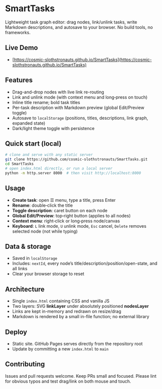 # SmartTasks

Lightweight task graph editor: drag nodes, link/unlink tasks, write Markdown descriptions, and autosave to your browser. No build tools, no frameworks.

## Live Demo

* [https://cosmic-slothstronauts.github.io/SmartTasks](https://cosmic-slothstronauts.github.io/SmartTasks)

## Features

* Drag-and-drop nodes with live link re-routing
* Link and unlink mode (with context menu and long‑press on touch)
* Inline title rename; bold task titles
* Per-task description with Markdown preview (global Edit/Preview toggle)
* Autosave to `localStorage` (positions, titles, descriptions, link graph, expanded state)
* Dark/light theme toggle with persistence

## Quick start (local)

```bash
# clone and serve with any static server
git clone https://github.com/cosmic-slothstronauts/SmartTasks.git
cd SmartTasks
# open index.html directly, or run a local server
python -m http.server 8000  # then visit http://localhost:8000
```

## Usage

* **Create task**: open ☰ menu, type a title, press Enter
* **Rename**: double‑click the title
* **Toggle description**: caret button on each node
* **Global Edit/Preview**: top‑right button (applies to all nodes)
* **Context menu**: right‑click or long‑press node/canvas
* **Keyboard**: `L` link mode, `U` unlink mode, `Esc` cancel, `Delete` removes selected node (not while typing)

## Data & storage

* Saved in `localStorage`
* Includes: `nextId`, every node’s title/description/position/open-state, and all links
* Clear your browser storage to reset

## Architecture

* Single `index.html` containing CSS and vanilla JS
* Two layers: SVG **linkLayer** under absolutely positioned **nodesLayer**
* Links are kept in-memory and redrawn on resize/drag
* Markdown is rendered by a small in-file function; no external library

## Deploy

* Static site. GitHub Pages serves directly from the repository root
* Update by committing a new `index.html` to `main`

## Contributing

Issues and pull requests welcome. Keep PRs small and focused. Please lint for obvious typos and test drag/link on both mouse and touch.

